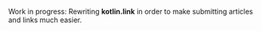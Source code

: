 <!-- To submit new resource use following form: [kotlin.link/submit](https://kotlin.link/submit) -->

Work in progress: Rewriting **kotlin.link** in order to make submitting articles and links much easier.
